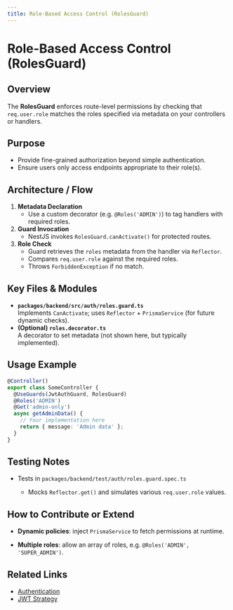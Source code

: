 ```yaml
---
title: Role-Based Access Control (RolesGuard)
---
```

# Role-Based Access Control (RolesGuard)

## Overview
The **RolesGuard** enforces route-level permissions by checking that `req.user.role` matches the roles specified via metadata on your controllers or handlers.

## Purpose
- Provide fine-grained authorization beyond simple authentication.
- Ensure users only access endpoints appropriate to their role(s).

## Architecture / Flow

1. **Metadata Declaration**
    - Use a custom decorator (e.g. `@Roles('ADMIN')`) to tag handlers with required roles.
2. **Guard Invocation**
    - NestJS invokes `RolesGuard.canActivate()` for protected routes.
3. **Role Check**
    - Guard retrieves the `roles` metadata from the handler via `Reflector`.
    - Compares `req.user.role` against the required roles.
    - Throws `ForbiddenException` if no match.

## Key Files & Modules

- **`packages/backend/src/auth/roles.guard.ts`**  
  Implements `CanActivate`; uses `Reflector` + `PrismaService` (for future dynamic checks).
- **(Optional) `roles.decorator.ts`**  
  A decorator to set metadata (not shown here, but typically implemented).

## Usage Example

```ts
@Controller()
export class SomeController {
  @UseGuards(JwtAuthGuard, RolesGuard)
  @Roles('ADMIN')
  @Get('admin-only')
  async getAdminData() {
    // Your implementation here
    return { message: 'Admin data' };
  }
}
```

## Testing Notes

-   Tests in `packages/backend/test/auth/roles.guard.spec.ts`

    -   Mocks `Reflector.get()` and simulates various `req.user.role` values.


## How to Contribute or Extend

-   **Dynamic policies**: inject `PrismaService` to fetch permissions at runtime.

-   **Multiple roles**: allow an array of roles, e.g. `@Roles('ADMIN', 'SUPER_ADMIN')`.


## Related Links

- [Authentication](./authentication)
- [JWT Strategy](./jwt-strategy)
